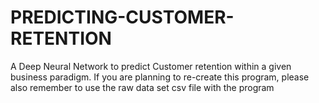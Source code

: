 # PREDICTING-CUSTOMER-RETENTION
A Deep Neural Network to predict Customer retention within a given business paradigm.
If you are planning to re-create this program, please also remember to use the raw data set csv file with the program
